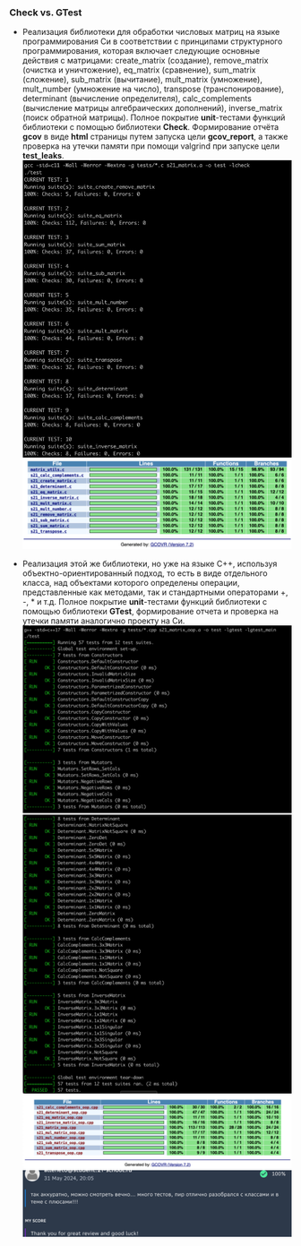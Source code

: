 ### Check vs. GTest
- Реализация библиотеки для обработки числовых матриц на языке программирования Си в соответствии с принципами структурного программирования, которая включает следующие основные действия с матрицами: create\_matrix (создание), remove\_matrix (очистка и уничтожение), eq\_matrix (сравнение), sum\_matrix (сложение), sub\_matrix (вычитание), mult\_matrix (умножение), mult\_number (умножение на число), transpose (транспонирование), determinant (вычисление определителя), calc\_complements (вычисление матрицы алгебраических дополнений), inverse\_matrix (поиск обратной матрицы). Полное покрытие **unit**-тестами функций библиотеки c помощью библиотеки **Check**. Формирование отчёта **gcov** в виде **html** страницы путем запуска цели **gcov\_report**, а также проверка на утечки памяти при помощи valgrind при запуске цели **test\_leaks**.
	![check1](./misc/images/check1.png)
	![check2](./misc/images/check2.png)
	
- Реализация этой же библиотеки, но уже на языке С++, используя объектно-ориентированный подход, то есть в виде отдельного класса, над объектами которого определены операции, представленные как методами, так и стандартными операторами +, -, * и т.д. Полное покрытие **unit**-тестами функций библиотеки c помощью библиотеки **GTest**, формирование отчета и проверка на утечки памяти аналогично проекту на Си.
	![gtest1](./misc/images/gtest1.png)
	![gtest2](./misc/images/gtest2.png)
	![gtest3](./misc/images/gtest3.png)
	![review1](./misc/images/review1.png)